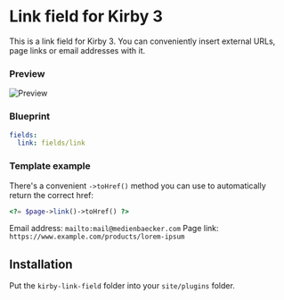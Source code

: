 # Link field for Kirby 3

This is a link field for Kirby 3. You can conveniently insert external URLs, page links or email addresses with it.

### Preview

![Preview](https://user-images.githubusercontent.com/7975568/64112439-b3109c00-cd87-11e9-8229-0b710e2fa4cc.gif)

### Blueprint
```yaml
fields:
  link: fields/link
```

### Template example

There's a convenient `->toHref()` method you can use to automatically return the correct href:

```php
<?= $page->link()->toHref() ?>
```

Email address: `mailto:mail@medienbaecker.com`
Page link: `https://www.example.com/products/lorem-ipsum`

## Installation

Put the `kirby-link-field` folder into your `site/plugins` folder.
